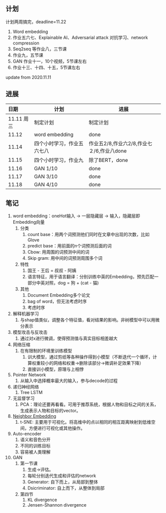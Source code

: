 ## 计划

计划两周搞完，deadline=11.22

1. Word embedding
2. 作业五六七、Explainable AI、Adversarial attack 对抗学习、network compression
3. Seq2seq 等作业八，三节课
4. 作业九，五节课
5. GAN 作业十一，10个视频，5节课左右
6. 作业十三、十四、十五，5节课左右

update from 2020.11.11



## 进展

| 日期       | 计划                       | 进展                                      |
| :--------- | -------------------------- | ----------------------------------------- |
| 11.11 周三 | 制定计划                   | 制定计划                                  |
| 11.12      | word embedding             | done                                      |
| 11.14      | 四个小时学习，作业五六七八 | 作业五2/8,作业六2/8,作业七２/6,作业八done |
| 11.15      | 四个小时学习，作业九       | 除了BERT，done                            |
| 11.16      | GAN 1/10                   | done                                      |
| 11.17      | GAN 3/10                   | done                                      |
| 11.18      | GAN 4/10                   | done                                      |



## 笔记

1. word embedding：oneHot输入 -> 一层隐藏层 -> 输入，隐藏层即Embedding向量
   1. 分类
      1. count base：用两个词预测他们同时在文章中出现的次数，比如Glove
      2. predict base：用前面的n个词预测后面的词
      3. Cbow: 用周围的词预测中间的词
      4. Skip gram: 用中间的词预测周围多个词
   2. 特性
      1. 国王 - 王后 = 叔叔 - 阿姨
      2. 语言特征，用于语言翻译：分别训练中英的Embedding，预先匹配一部分中英对照，dog = 狗 + (cat - 猫)
   3. 其他
      1. Document Embedding多个论文
      2. bag of word，但无法考虑时序
      3. 考虑时序
2. 解释机器学习
   1. 与shap值类似，调整各个特征值，看对结果的影响。非树模型中可以用微分表示
3. 模型攻击与反攻击
   1. 通过对x进行微调，使得预测值与真实目标相差越大
4. 网络压缩
   1. 在有限制的环境里训练模型
      1. 训大模型，通过剪纸等各种操作得到小模型（不断迭代一个循环，计算权重较小的网络和权重->删除该部分->微调补足效果下降）
      2. 直接训小模型，原理与上相悖
5. Pointer Network
   1. 从输入中选择概率最大的输入，参与decode的过程
6. 递归神经网络
   1. Tree LSTM
7. 无监督学习
   1. PCA：理论还要再看看。可用于推荐系统，根据人物和目标之间的关系，生成表示人物和目标的vector。
8. [Neighbor Embedding](https://youtu.be/GBUEjkpoxXc) 
   1. t-SNE: 主要用于可视化。将高维中的点以相同的相互距离映射到低维空间，方便进行可视化或其他操作。
9. Auto-encoder
   1. 语义和音色分开
   2. 不同的训练目标
   3. 容易被人类理解
10. GAN
    1. 第一节课
       1. 生成->评估。
       2. 每轮分别迭代生成和评估的network
       3. Generator: 自下而上，从局部到整体
       4. Dsicriminator: 自上而下，从整体到局部
    2. 第四节
       1. KL divergence
       2. Jensen-Shannon divergence



